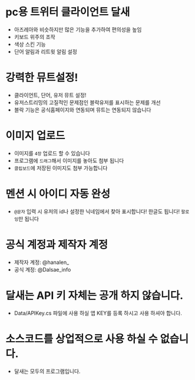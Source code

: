 ﻿# pc용 트위터 클라이언트 달새
* 아즈레아와 비슷하지만 많은 기능을 추가하여 편의성을 높임
* 키보드 위주의 조작
* 색상 스킨 기능
* 단어 알림과 리트윗 알림 설정

# 강력한 뮤트설정!
* 클라이언트, 단어, 유저 뮤트 설정!
* 유저스트리밍의 고질적인 문제점인 블락유저를 표시하는 문제를 개선
* 블락 기능은 공식홈페이지와 연동되며 뮤트는 연동되지 않습니다

# 이미지 업로드
* 이미지를 `4장` 업로드 할 수 있습니다
* 프로그램에 `드래그`해서 이미지를 놓아도 첨부 됩니다
* `클립보드`에 저장된 이미지도 첨부 가능합니다

# 멘션 시 아이디 자동 완성
* `@문자` 입력 시 유저의 id나 설정한 닉네임에서 찾아 표시합니다! 한글도 됩니다! `팔로잉`만 됩니다

# 공식 계정과 제작자 계정
* 제작자 계정: @hanalen_
* 공식 계정: @Dalsae_info

# 달새는 API 키 자체는 공개 하지 않습니다.
* Data/APIKey.cs 파일에 사용 하실 앱 KEY를 등록 하시고 사용 하셔야 합니다.

# 소스코드를 상업적으로 사용 하실 수 없습니다.
* 달새는 모두의 프로그램입니다.
